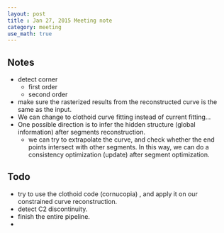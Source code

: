 ```yaml
---
layout: post
title : Jan 27, 2015 Meeting note
category: meeting
use_math: true
---
```

## Notes
- detect corner
	- first order 
	- second order
- make sure the rasterized results from the reconstructed curve is the same as the input.
- We can change to clothoid curve fitting instead of current fitting...
- One possible direction is to infer the hidden structure (global information) after segments reconstruction.
	- we can try to extrapolate the curve, and check whether the end points intersect with other segments.
	In this way, we can do a consistency optimization (update) after segment optimization.

## Todo
- try to use the clothoid code (cornucopia) , and apply it on our constrained curve reconstruction.
- detect C2 discontinuity.
- finish the entire pipeline.
- 